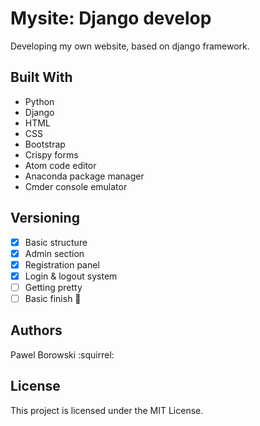 # Mysite: Django develop
Developing my own website, based on django framework.

## Built With
- Python
- Django
- HTML
- CSS
- Bootstrap
- Crispy forms
- Atom code editor
- Anaconda package manager
- Cmder console emulator

## Versioning
- [x] Basic structure
- [x] Admin section
- [x] Registration panel
- [x] Login & logout system
- [ ] Getting pretty
- [ ] Basic finish :cop:

## Authors
Pawel Borowski :squirrel:

## License
This project is licensed under the MIT License.
